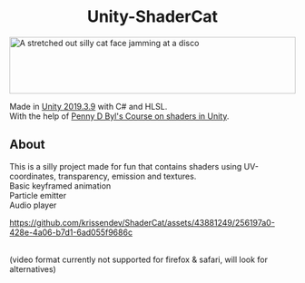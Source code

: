 <h1 align="center">Unity-ShaderCat</h1> 
<img alt="A stretched out silly cat face jamming at a disco" width="100%" height="100px" src="https://github.com/krissendev/Unity-ShaderCat/blob/master/Banner.png">

Made in [Unity 2019.3.9](https://unity.com/releases/editor/archive) with C# and HLSL.
<br>
With the help of [Penny D Byl's Course on shaders in Unity](https://www.udemy.com/course/unity-shaders/).

## About
This is a silly project made for fun that contains shaders using UV-coordinates, transparency, emission and textures.
<br>
Basic keyframed animation
<br>
Particle emitter
<br>
Audio player




https://github.com/krissendev/ShaderCat/assets/43881249/256197a0-428e-4a06-b7d1-6ad055f9686c




<br>
(video format currently not supported for firefox & safari, will look for alternatives)
